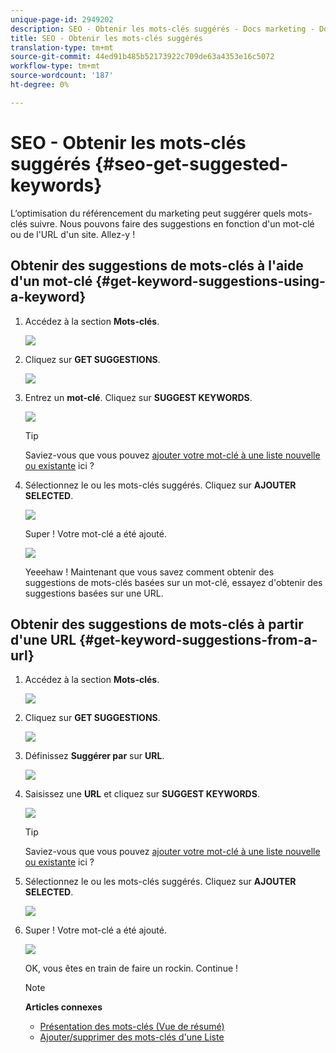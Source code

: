 ```yaml
---
unique-page-id: 2949202
description: SEO - Obtenir les mots-clés suggérés - Docs marketing - Documentation du produit
title: SEO - Obtenir les mots-clés suggérés
translation-type: tm+mt
source-git-commit: 44ed91b485b52173922c709de63a4353e16c5072
workflow-type: tm+mt
source-wordcount: '187'
ht-degree: 0%

---
```



# SEO - Obtenir les mots-clés suggérés {#seo-get-suggested-keywords}

L’optimisation du référencement du marketing peut suggérer quels mots-clés suivre. Nous pouvons faire des suggestions en fonction d&#39;un mot-clé ou de l&#39;URL d&#39;un site. Allez-y !

## Obtenir des suggestions de mots-clés à l&#39;aide d&#39;un mot-clé {#get-keyword-suggestions-using-a-keyword}

1. Accédez à la section **Mots-clés**.

   ![](assets/image2014-9-18-10-3a51-3a41.png)

1. Cliquez sur **GET SUGGESTIONS**.

   ![](assets/image2014-9-18-10-3a52-3a42.png)

1. Entrez un **mot-clé**. Cliquez sur **SUGGEST KEYWORDS**.

   ![](assets/image2014-9-18-10-3a53-3a14.png)

   >[!TIP]
   >
   >Saviez-vous que vous pouvez [ajouter votre mot-clé à une liste nouvelle ou existante](../../../../product-docs/additional-apps/seo/understanding-seo/seo-managing-lists.md) ici ?

1. Sélectionnez le ou les mots-clés suggérés. Cliquez sur **AJOUTER SELECTED**.

   ![](assets/image2014-9-18-10-3a54-3a12.png)

   Super ! Votre mot-clé a été ajouté.

   ![](assets/image2014-9-18-10-3a54-3a16.png)

   Yeeehaw ! Maintenant que vous savez comment obtenir des suggestions de mots-clés basées sur un mot-clé, essayez d&#39;obtenir des suggestions basées sur une URL.

## Obtenir des suggestions de mots-clés à partir d&#39;une URL {#get-keyword-suggestions-from-a-url}

1. Accédez à la section **Mots-clés**.

   ![](assets/image2014-9-18-10-3a54-3a26.png)

1. Cliquez sur **GET SUGGESTIONS**.

   ![](assets/image2014-9-18-11-3a4-3a43.png)

1. Définissez **Suggérer par** sur **URL**.

   ![](assets/image2014-9-18-11-3a4-3a52.png)

1. Saisissez une **URL** et cliquez sur **SUGGEST KEYWORDS**.

   ![](assets/image2014-9-18-11-3a5-3a7.png)

   >[!TIP]
   >
   >Saviez-vous que vous pouvez [ajouter votre mot-clé à une liste nouvelle ou existante](../../../../product-docs/additional-apps/seo/understanding-seo/seo-managing-lists.md) ici ?

1. Sélectionnez le ou les mots-clés suggérés. Cliquez sur **AJOUTER SELECTED**.

   ![](assets/image2014-9-18-11-3a8-3a3.png)

1. Super ! Votre mot-clé a été ajouté.

   ![](assets/image2014-9-18-11-3a8-3a25.png)

   OK, vous êtes en train de faire un rockin. Continue !

   >[!NOTE]
   >
   >**Articles connexes**
   >
   >    
   >    
   >    * [Présentation des mots-clés (Vue de résumé)](seo-understanding-keywords.md)
   >    * [Ajouter/supprimer des mots-clés d&#39;une Liste](seo-add-remove-keywords-from-a-list.md)


